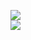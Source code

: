 [![](https://img.shields.io/badge/Made%20With-Github%20Spray-lightgrey.svg?style=for-the-badge&logo=github)](https://github.com/Annihil/github-spray#4149)  
[![](https://i.imgur.com/2DrTn0Z.gif)](https://github.com/Annihil/github-spray)